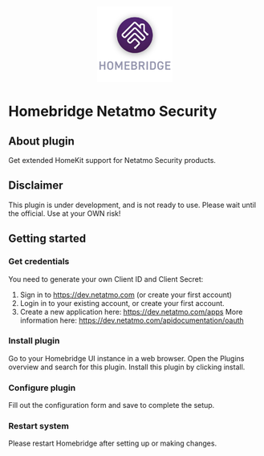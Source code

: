 <p align="center">
<img src="https://github.com/homebridge/branding/raw/master/logos/homebridge-wordmark-logo-vertical.png" width="150">
</p>

# Homebridge Netatmo Security
## About plugin
Get extended HomeKit support for Netatmo Security products.

## Disclaimer
This plugin is under development, and is not ready to use.
Please wait until the official. Use at your OWN risk!

## Getting started

### Get credentials
You need to generate your own Client ID and Client Secret:
1. Sign in to https://dev.netatmo.com (or create your first account)
2. Login in to your existing account, or create your first account.
3. Create a new application here: https://dev.netatmo.com/apps
More information here: https://dev.netatmo.com/apidocumentation/oauth

### Install plugin
Go to your Homebridge UI instance in a web browser.
Open the Plugins overview and search for this plugin.
Install this plugin by clicking install.

### Configure plugin
Fill out the configuration form and save to complete the setup.

### Restart system
Please restart Homebridge after setting up or making changes.
